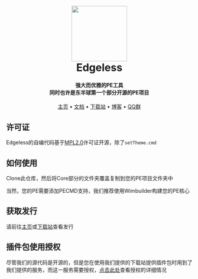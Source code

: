 <h1 align="center">
  <br>
  <a href="https://home.edgeless.top" alt="logo" ><img src="https://home.edgeless.top/favicon.ico" width="150"/></a>
  <br>
  Edgeless
  <br>
</h1>

<h4 align="center">强大而优雅的PE工具<br>同时也许是东半球第一个部分开源的PE项目</h4>

<p align="center">
  <a href="https://home.edgeless.top">主页</a> •
  <a href="https://wiki.edgeless.top">文档</a> •
  <a href="https://down.edgeless.top">下载站</a> •
  <a href="https://www.edgeless.top">博客</a> •
  <a href="https://home.edgeless.top/jump/qqg.html">QQ群</a>
</p>


## 许可证
Edgeless的自编代码基于[MPL2.0](https://www.mozilla.org/en-US/MPL/)许可证开源，除了`setTheme.cmd`

## 如何使用
Clone此仓库，然后将Core部分的文件夹覆盖复制到您的PE项目文件夹中

当然，您的PE需要添加PECMD支持，我们推荐使用Wimbuilder构建您的PE核心

## 获取发行
请前往[主页](https://home.edgeless.top)或[下载站](https://down.edgeless.top)查看发行

## 插件包使用授权
尽管我们的源代码是开源的，但是您在使用我们提供的下载站提供插件包时用到了我们提供的服务，而这一服务需要授权，[点击此处](https://www.kancloud.cn/cnotech/edgeless/1398297)查看授权的详细情况